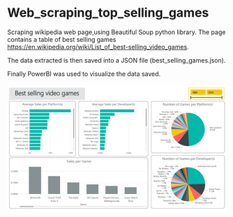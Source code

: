# Web_scraping_top_selling_games

Scraping wikipedia web page,using Beautiful Soup python library. The page contains a table of best selling games https://en.wikipedia.org/wiki/List_of_best-selling_video_games.

The data extracted is then saved into a JSON file (best_selling_games.json).

Finally PowerBI was used to visualize the data saved.

![Alt text](/PowerBI_report/best_selling_games_pbi_report.png?raw=true "best selling games report")
